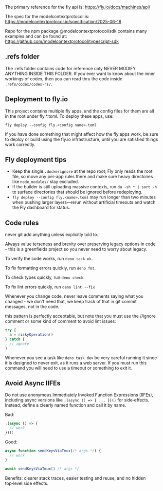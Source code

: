 The primary reference for the fly api is: https://fly.io/docs/machines/api/

The spec for the modelcontextprotocol is:
https://modelcontextprotocol.io/specification/2025-06-18

Repo for the npm package @modelcontextprotocol/sdk contains many examples and
can be found at: https://github.com/modelcontextprotocol/typescript-sdk

## .refs folder

The .refs folder contains code for reference only NEVER MODIFY ANYTHING INSIDE
THIS FOLDER. If you ever want to know about the inner workings of codex, then
you can read thru the code inside `.refs/codex/codex-rs/`.

## Deployment to fly.io

This project contains multiple fly apps, and the config files for them are all
in the root under fly.*.toml. To deploy these apps, use:

`fly deploy --config fly.<config name>.toml`

If you have done something that might affect how the fly apps work, be sure to
deploy or build using the fly.io infrastructure, until you are satisfied things
work correctly.

## Fly deployment tips

- Keep the single `.dockerignore` at the repo root; Fly only reads the root
  file, so move any per-app rules there and make sure heavy directories like
  `node_modules/` stay excluded.
- If the builder is still uploading massive contexts, run `du -sh * | sort -h`
  to surface directories that should be ignored before redeploying.
- `fly deploy --config fly.<name>.toml` may run longer than two minutes when
  pushing larger layers—rerun without artificial timeouts and watch the Fly
  dashboard for status.

## Code rules

never git add anything unless explicitly told to.

Always value terseness and brevity over preserving legacy options in code - this
is a greenfields project so you never need to worry about legacy.

To verify the code works, run `deno task ok`.

To fix formatting errors quickly, run `deno fmt`.

To check types quickly, run `deno check`.

To fix lint errors quickly, run `deno lint --fix`

Whenever you change code, never leave comments saying what you changed - we
don't need that, we keep track of that in git commit messages, not in the code.

this pattern is perfectly acceptable, but note that you must use the //ignore
comment or some kind of comment to avoid lint issues:

```ts
try {
  a = riskyOperation()
} catch {
  // ignore
}
```

Whenever you see a task like `deno task dev` be very careful running it since it
is designed to never exit, as it runs a web server. If you must run this command
you will need to use a timeout or something to exit it.

## Avoid Async IIFEs

Do not use anonymous Immediately Invoked Function Expressions (IIFEs), including
async versions like `;(async () => { ... })()` for side‑effects. Instead, define
a clearly named function and call it by name.

Bad:

```ts
;(async () => {
  // work
})()
```

Good:

```ts
async function sendKeysViaTmux(/* args */) {
  // work
}

await sendKeysViaTmux() /* args */
```

Benefits: clearer stack traces, easier testing and reuse, and no hidden
top‑level side effects.
